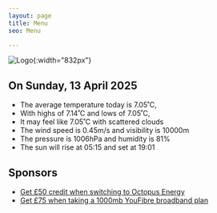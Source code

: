 ```yaml
---
layout: page
title: Menu
seo: Menu

---
```


![Logo](/images/logo.jpg){:width="832px"}

<!-- weather_marker starts -->
## On Sunday, 13 April 2025

- The average temperature today is 7.05˚C,
- With highs of 7.14˚C and lows of 7.05˚C,
- It may feel like 7.05˚C with scattered clouds
- The wind speed is 0.45m/s and visibility is 10000m
- The pressure is 1006hPa and humidity is 81%
- The sun will rise at 05:15 and set at 19:01

<!-- weather_marker ends -->

## Sponsors

- [Get £50 credit when switching to Octopus Energy](https://bit.ly/3oD1nnS)
- [Get £75 when taking a 1000mb YouFibre broadband plan](https://aklam.io/91zWhU?)



